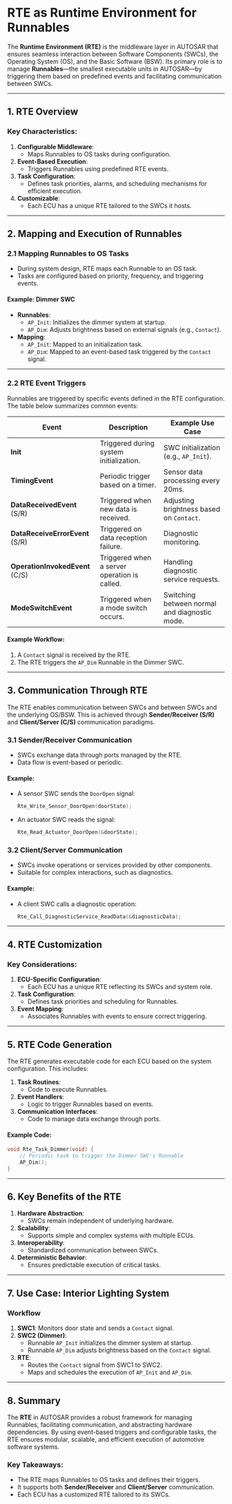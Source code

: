 # RTE as Runtime Environment for Runnables

The **Runtime Environment (RTE)** is the middleware layer in AUTOSAR that ensures seamless interaction between Software Components (SWCs), the Operating System (OS), and the Basic Software (BSW). Its primary role is to manage **Runnables**—the smallest executable units in AUTOSAR—by triggering them based on predefined events and facilitating communication between SWCs.

---

## **1. RTE Overview**

### **Key Characteristics:**
1. **Configurable Middleware**:
   - Maps Runnables to OS tasks during configuration.
2. **Event-Based Execution**:
   - Triggers Runnables using predefined RTE events.
3. **Task Configuration**:
   - Defines task priorities, alarms, and scheduling mechanisms for efficient execution.
4. **Customizable**:
   - Each ECU has a unique RTE tailored to the SWCs it hosts.

---

## **2. Mapping and Execution of Runnables**

### **2.1 Mapping Runnables to OS Tasks**
- During system design, RTE maps each Runnable to an OS task.
- Tasks are configured based on priority, frequency, and triggering events.

#### Example: Dimmer SWC
- **Runnables**:
  - `AP_Init`: Initializes the dimmer system at startup.
  - `AP_Dim`: Adjusts brightness based on external signals (e.g., `Contact`).
- **Mapping**:
  - `AP_Init`: Mapped to an initialization task.
  - `AP_Dim`: Mapped to an event-based task triggered by the `Contact` signal.

---

### **2.2 RTE Event Triggers**
Runnables are triggered by specific events defined in the RTE configuration. The table below summarizes common events:

| **Event**                      | **Description**                                   | **Example Use Case**                       |
|---------------------------------|---------------------------------------------------|--------------------------------------------|
| **Init**                       | Triggered during system initialization.           | SWC initialization (e.g., `AP_Init`).      |
| **TimingEvent**                | Periodic trigger based on a timer.                | Sensor data processing every 20ms.         |
| **DataReceivedEvent** (S/R)    | Triggered when new data is received.              | Adjusting brightness based on `Contact`.   |
| **DataReceiveErrorEvent** (S/R)| Triggered on data reception failure.              | Diagnostic monitoring.                     |
| **OperationInvokedEvent** (C/S)| Triggered when a server operation is called.      | Handling diagnostic service requests.      |
| **ModeSwitchEvent**            | Triggered when a mode switch occurs.              | Switching between normal and diagnostic mode. |

#### Example Workflow:
1. A `Contact` signal is received by the RTE.
2. The RTE triggers the `AP_Dim` Runnable in the Dimmer SWC.

---

## **3. Communication Through RTE**

The RTE enables communication between SWCs and between SWCs and the underlying OS/BSW. This is achieved through **Sender/Receiver (S/R)** and **Client/Server (C/S)** communication paradigms.

### **3.1 Sender/Receiver Communication**
- SWCs exchange data through ports managed by the RTE.
- Data flow is event-based or periodic.

#### Example:
- A sensor SWC sends the `DoorOpen` signal:
  ```c
  Rte_Write_Sensor_DoorOpen(doorState);
  ```
- An actuator SWC reads the signal:
  ```c
  Rte_Read_Actuator_DoorOpen(&doorState);
  ```

### **3.2 Client/Server Communication**
- SWCs invoke operations or services provided by other components.
- Suitable for complex interactions, such as diagnostics.

#### Example:
- A client SWC calls a diagnostic operation:
  ```c
  Rte_Call_DiagnosticService_ReadData(&diagnosticData);
  ```

---

## **4. RTE Customization**

### Key Considerations:
1. **ECU-Specific Configuration**:
   - Each ECU has a unique RTE reflecting its SWCs and system role.
2. **Task Configuration**:
   - Defines task priorities and scheduling for Runnables.
3. **Event Mapping**:
   - Associates Runnables with events to ensure correct triggering.

---

## **5. RTE Code Generation**

The RTE generates executable code for each ECU based on the system configuration. This includes:
1. **Task Routines**:
   - Code to execute Runnables.
2. **Event Handlers**:
   - Logic to trigger Runnables based on events.
3. **Communication Interfaces**:
   - Code to manage data exchange through ports.

#### Example Code:
```c
void Rte_Task_Dimmer(void) {
    // Periodic task to trigger the Dimmer SWC's Runnable
    AP_Dim();
}
```

---

## **6. Key Benefits of the RTE**

1. **Hardware Abstraction**:
   - SWCs remain independent of underlying hardware.
2. **Scalability**:
   - Supports simple and complex systems with multiple ECUs.
3. **Interoperability**:
   - Standardized communication between SWCs.
4. **Deterministic Behavior**:
   - Ensures predictable execution of critical tasks.

---

## **7. Use Case: Interior Lighting System**

### **Workflow**
1. **SWC1**: Monitors door state and sends a `Contact` signal.
2. **SWC2 (Dimmer)**:
   - Runnable `AP_Init` initializes the dimmer system at startup.
   - Runnable `AP_Dim` adjusts brightness based on the `Contact` signal.
3. **RTE**:
   - Routes the `Contact` signal from SWC1 to SWC2.
   - Maps and schedules the execution of `AP_Init` and `AP_Dim`.

---

## **8. Summary**

The **RTE** in AUTOSAR provides a robust framework for managing Runnables, facilitating communication, and abstracting hardware dependencies. By using event-based triggers and configurable tasks, the RTE ensures modular, scalable, and efficient execution of automotive software systems.

### **Key Takeaways**:
- The RTE maps Runnables to OS tasks and defines their triggers.
- It supports both **Sender/Receiver** and **Client/Server** communication.
- Each ECU has a customized RTE tailored to its SWCs.

